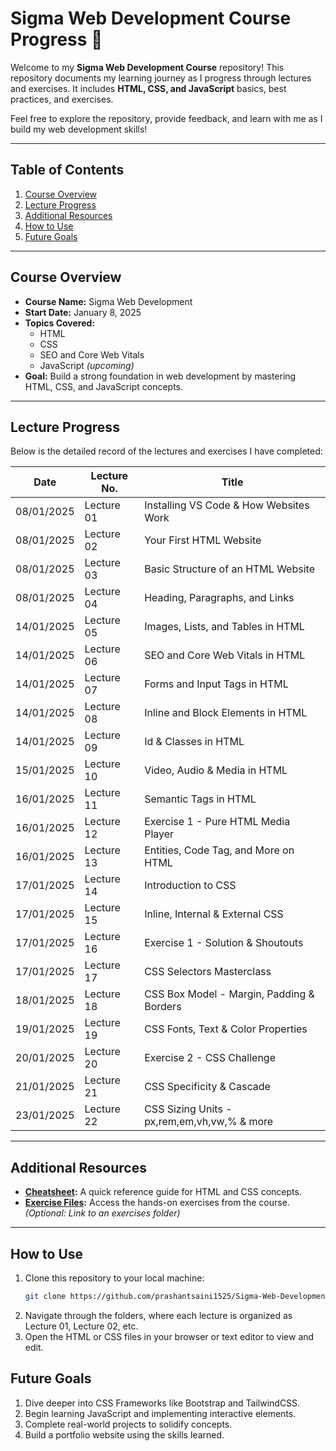 # Sigma Web Development Course Progress 🚀

Welcome to my **Sigma Web Development Course** repository! This repository documents my learning journey as I progress through lectures and exercises. It includes **HTML, CSS, and JavaScript** basics, best practices, and exercises.

Feel free to explore the repository, provide feedback, and learn with me as I build my web development skills!

---

## Table of Contents

1. [Course Overview](#course-overview)
2. [Lecture Progress](#lecture-progress)
3. [Additional Resources](#additional-resources)
4. [How to Use](#how-to-use)
5. [Future Goals](#future-goals)

---

## Course Overview

- **Course Name:** Sigma Web Development
- **Start Date:** January 8, 2025
- **Topics Covered:**
  - HTML
  - CSS
  - SEO and Core Web Vitals
  - JavaScript _(upcoming)_
- **Goal:** Build a strong foundation in web development by mastering HTML, CSS, and JavaScript concepts.

---

## Lecture Progress

Below is the detailed record of the lectures and exercises I have completed:

| **Date**   | **Lecture No.** | **Title**                                                |
| ---------- | --------------- | -----------------------------------------                |
| 08/01/2025 | Lecture 01      | Installing VS Code & How Websites Work                   |
| 08/01/2025 | Lecture 02      | Your First HTML Website                                  |
| 08/01/2025 | Lecture 03      | Basic Structure of an HTML Website                       |
| 08/01/2025 | Lecture 04      | Heading, Paragraphs, and Links                           |
| 14/01/2025 | Lecture 05      | Images, Lists, and Tables in HTML                        |
| 14/01/2025 | Lecture 06      | SEO and Core Web Vitals in HTML                          |
| 14/01/2025 | Lecture 07      | Forms and Input Tags in HTML                             |
| 14/01/2025 | Lecture 08      | Inline and Block Elements in HTML                        |
| 14/01/2025 | Lecture 09      | Id & Classes in HTML                                     |
| 15/01/2025 | Lecture 10      | Video, Audio & Media in HTML                             |
| 16/01/2025 | Lecture 11      | Semantic Tags in HTML                                    |
| 16/01/2025 | Lecture 12      | Exercise 1 - Pure HTML Media Player                      |
| 16/01/2025 | Lecture 13      | Entities, Code Tag, and More on HTML                     |
| 17/01/2025 | Lecture 14      | Introduction to CSS                                      |
| 17/01/2025 | Lecture 15      | Inline, Internal & External CSS                          |
| 17/01/2025 | Lecture 16      | Exercise 1 - Solution & Shoutouts                        |
| 17/01/2025 | Lecture 17      | CSS Selectors Masterclass                                |
| 18/01/2025 | Lecture 18      | CSS Box Model - Margin, Padding & Borders                |
| 19/01/2025 | Lecture 19      | CSS Fonts, Text & Color Properties                       |
| 20/01/2025 | Lecture 20      | Exercise 2 - CSS Challenge                               |
| 21/01/2025 | Lecture 21      | CSS Specificity & Cascade                                |
| 23/01/2025 | Lecture 22      | CSS Sizing Units - px,rem,em,vh,vw,% & more              |

---

## Additional Resources

- **[Cheatsheet](cheatsheet.txt):** A quick reference guide for HTML and CSS concepts.
- **[Exercise Files](exercise-folder-link):** Access the hands-on exercises from the course. _(Optional: Link to an exercises folder)_

---

## How to Use

1. Clone this repository to your local machine:
   ```bash
   git clone https://github.com/prashantsaini1525/Sigma-Web-Development.git
   ```
2. Navigate through the folders, where each lecture is organized as Lecture 01, Lecture 02, etc.
3. Open the HTML or CSS files in your browser or text editor to view and edit.


## Future Goals

1. Dive deeper into CSS Frameworks like Bootstrap and TailwindCSS.
2. Begin learning JavaScript and implementing interactive elements.
3. Complete real-world projects to solidify concepts.
4. Build a portfolio website using the skills learned.